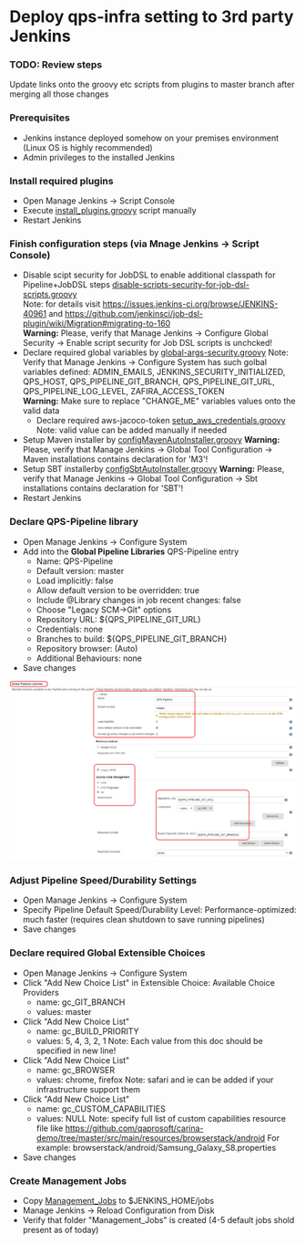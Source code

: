 # Deploy qps-infra setting to 3rd party Jenkins

### TODO: Review steps
Update links onto the groovy etc scripts from plugins to master branch after merging all those changes

### Prerequisites
* Jenkins instance deployed somehow on your premises environment (Linux OS is highly recommended)
* Admin privileges to the installed Jenkins


### Install required plugins
* Open Manage Jenkins -> Script Console
* Execute [install_plugins.groovy](https://github.com/qaprosoft/jenkins-master/blob/plugins/manual_deployment/install_plugins.groovy) script manually
* Restart Jenkins

### Finish configuration steps (via Mnage Jenkins -> Script Console)
* Disable scipt security for JobDSL to enable additional classpath for Pipeline+JobDSL steps [disable-scripts-security-for-job-dsl-scripts.groovy](https://github.com/qaprosoft/jenkins-master/blob/master/resources/init.groovy.d/disable-scripts-security-for-job-dsl-scripts.groovy)<br>
  Note: for details visit https://issues.jenkins-ci.org/browse/JENKINS-40961 and https://github.com/jenkinsci/job-dsl-plugin/wiki/Migration#migrating-to-160<br>
  <b>Warning:</b> Please, verify that Manage Jenkins -> Configure Global Security -> Enable script security for Job DSL scripts is unchcked!
* Declare required global variables by [global-args-security.groovy](https://github.com/qaprosoft/jenkins-master/blob/plugins/manual_deployment/global-args-security.groovy)
  Note: Verify that Manage Jenkins -> Configure System has such golbal variables defined: ADMIN_EMAILS, JENKINS_SECURITY_INITIALIZED, QPS_HOST, QPS_PIPELINE_GIT_BRANCH, QPS_PIPELINE_GIT_URL, QPS_PIPELINE_LOG_LEVEL, ZAFIRA_ACCESS_TOKEN<br>
  <b>Warning:</b> Make sure to replace "CHANGE_ME" variables values onto the valid data
  * Declare required aws-jacoco-token [setup_aws_credentials.groovy](https://github.com/qaprosoft/jenkins-master/blob/master/resources/init.groovy.d/setup_aws_credentials.groovy)<br>
  Note: valid value can be added manually if needed
* Setup Maven installer by [configMavenAutoInstaller.groovy](https://github.com/qaprosoft/jenkins-master/blob/master/resources/init.groovy.d/configMavenAutoInstaller.groovy) 
  <b>Warning:</b> Please, verify that Manage Jenkins -> Global Tool Configuration -> Maven installations contains declaration for 'M3'!
* Setup SBT installerby [configSbtAutoInstaller.groovy](https://github.com/qaprosoft/jenkins-master/blob/master/resources/init.groovy.d/configSbtAutoInstaller.groovy) 
  <b>Warning:</b> Please, verify that Manage Jenkins -> Global Tool Configuration -> 	Sbt installations contains declaration for 'SBT'!
* Restart Jenkins
  
### Declare QPS-Pipeline library
* Open Manage Jenkins -> Configure System
* Add into the <b>Global Pipeline Libraries</b> QPS-Pipeline entry
  * Name: QPS-Pipeline
  * Default version: master
  * Load implicitly: false
  * Allow default version to be overridden: true
  * Include @Library changes in job recent changes: false
  * Choose "Legacy SCM->Git" options
  * Repository URL: ${QPS_PIPELINE_GIT_URL}
  * Credentials: none
  * Branches to build: ${QPS_PIPELINE_GIT_BRANCH}
  * Repository browser: (Auto)
  * Additional Behaviours: none
* Save changes

![Alt text](./qps-pipeline-library.png?raw=true "QPS-Pipeline library")

### Adjust Pipeline Speed/Durability Settings
* Open Manage Jenkins -> Configure System
* Specify Pipeline Default Speed/Durability Level: Performance-optimized: much faster (requires clean shutdown to save running pipelines)
* Save changes

### Declare required Global Extensible Choices
* Open Manage Jenkins -> Configure System
* Click "Add New Choice List" in Extensible Choice: Available Choice Providers
  * name: gc_GIT_BRANCH
  * values: master
* Click "Add New Choice List"
  * name: gc_BUILD_PRIORITY
  * values: 5, 4, 3, 2, 1
  Note: Each value from this doc should be specified in new line!
* Click "Add New Choice List"
  * name: gc_BROWSER
  * values: chrome, firefox
  Note: safari and ie can be added if your infrastructure support them
* Click "Add New Choice List"
  * name: gc_CUSTOM_CAPABILITIES
  * values: NULL
  Note: specify full list of custom capabilities resource file like https://github.com/qaprosoft/carina-demo/tree/master/src/main/resources/browserstack/android
  For example: browserstack/android/Samsung_Galaxy_S8.properties
* Save changes
  
### Create Management Jobs
* Copy [Management_Jobs](https://github.com/qaprosoft/jenkins-master/tree/plugins/resources/jobs/Management_Jobs) to $JENKINS_HOME/jobs
* Manage Jenkins -> Reload Configuration from Disk
* Verify that folder "Management_Jobs" is created (4-5 default jobs shold present as of today)
  


  
  
